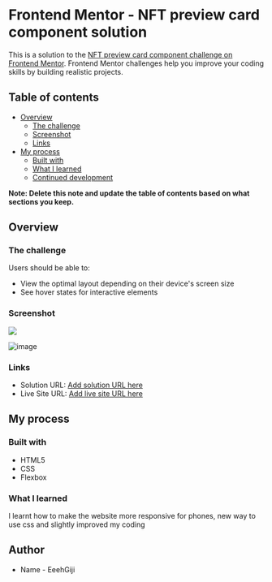 # Frontend Mentor - NFT preview card component solution

This is a solution to the [NFT preview card component challenge on Frontend Mentor](https://www.frontendmentor.io/challenges/nft-preview-card-component-SbdUL_w0U). Frontend Mentor challenges help you improve your coding skills by building realistic projects.

## Table of contents

- [Overview](#overview)
  - [The challenge](#the-challenge)
  - [Screenshot](#screenshot)
  - [Links](#links)
- [My process](#my-process)
  - [Built with](#built-with)
  - [What I learned](#what-i-learned)
  - [Continued development](#continued-development)
 
**Note: Delete this note and update the table of contents based on what sections you keep.**

## Overview

### The challenge

Users should be able to:

- View the optimal layout depending on their device's screen size
- See hover states for interactive elements

### Screenshot

![](./screenshot.jpg)

![image](https://user-images.githubusercontent.com/78543555/183296029-4293ea25-f21f-491e-9fac-26cd0d6cc985.png)

### Links

- Solution URL: [Add solution URL here](https://github.com/madhu050700/Front-end-challenges/edit/main/nft-preview-card-component-main)
- Live Site URL: [Add live site URL here](https://madhu050700.github.io/Front-end-challenges/nft-preview-card-component-main/)

## My process

### Built with

- HTML5 
- CSS 
- Flexbox

### What I learned

I learnt how to make the website more responsive for phones, new way to use css and slightly improved my coding

## Author

- Name - EeehGiji